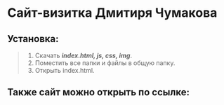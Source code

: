 # Сайт-визитка Дмитиря Чумакова
## Установка:
> 1. Скачать ___index.html, js, css, img___.
> 2. Поместить все папки и файлы в общую папку.
> 3. Открыть index.html.
## Также сайт можно открыть по ссылке:
